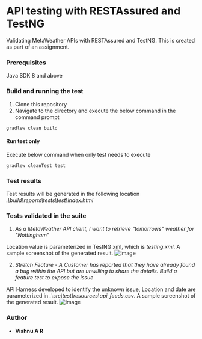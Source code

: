 # API testing with RESTAssured and TestNG
Validating MetaWeather APIs with RESTAssured and TestNG. This is created as part of an assignment.

### Prerequisites
Java SDK 8 and above

### Build and running the test
1. Clone this repository
2. Navigate to the directory and execute the below command in the command prompt
```
gradlew clean build
```

#### Run test only
Execute below command when only test needs to execute
```
gradlew cleanTest test
```

### Test results 
Test results will be generated in the following location _.\build\reports\tests\test\index.html_

### Tests validated in the suite
1. _As a MetaWeather API client, I want to retrieve "tomorrows" weather for "Nottingham"_

Location value is parameterized in TestNG xml, which is _testing.xml_. A sample screenshot of the generated result.
![image](https://user-images.githubusercontent.com/37209530/101236405-eb272d00-36f6-11eb-8e84-56101ee9a7c2.png)

2. _Stretch Feature - A Customer has reported that they have already found a bug within the API but are unwilling to share the details.  Build a feature test to expose the issue_

API Harness developed to identify the unknown issue, Location and date are parameterized in _.\src\test\resources\api_feeds.csv_. A sample screenshot of the generated result.
![image](https://user-images.githubusercontent.com/37209530/101236704-5eca3980-36f9-11eb-9f8c-47892d058ba2.png)

### Author
* **Vishnu A R** 

